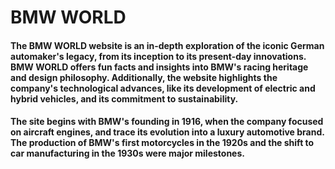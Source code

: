 # BMW WORLD

#### The BMW WORLD website is an in-depth exploration of the iconic German automaker's legacy, from its inception to its present-day innovations. BMW WORLD offers fun facts and insights into BMW's racing heritage and design philosophy. Additionally, the website highlights the company's technological advances, like its development of electric and hybrid vehicles, and its commitment to sustainability.

#### The site begins with BMW's founding in 1916, when the company focused on aircraft engines, and trace its evolution into a luxury automotive brand. The production of BMW's first motorcycles in the 1920s and the shift to car manufacturing in the 1930s were major milestones.